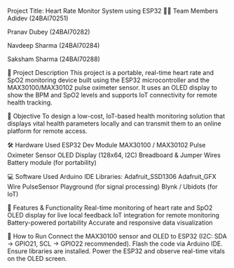Project Title: Heart Rate Monitor System using ESP32
👨‍💻 Team Members
Adidev (24BAI70251)

Pranav Dubey (24BAI70282)

Navdeep Sharma (24BAI70284)

Saksham Sharma (24BAI70288)

📍 Project Description
This project is a portable, real-time heart rate and SpO2 monitoring device built using the ESP32 microcontroller and the MAX30100/MAX30102 pulse oximeter sensor. It uses an OLED display to show the BPM and SpO2 levels and supports IoT connectivity for remote health tracking.

🧠 Objective
To design a low-cost, IoT-based health monitoring solution that displays vital health parameters locally and can transmit them to an online platform for remote access.

🛠️ Hardware Used
ESP32 Dev Module
MAX30100 / MAX30102 Pulse Oximeter Sensor
OLED Display (128x64, I2C)
Breadboard & Jumper Wires
Battery module (for portability)

💻 Software Used
Arduino IDE
Libraries:
Adafruit_SSD1306
Adafruit_GFX
Wire
PulseSensor Playground (for signal processing)
Blynk / Ubidots (for IoT)

🧪 Features & Functionality
Real-time monitoring of heart rate and SpO2
OLED display for live local feedback
IoT integration for remote monitoring
Battery-powered portability
Accurate and responsive data visualization

🔧 How to Run
Connect the MAX30100 sensor and OLED to ESP32 (I2C: SDA → GPIO21, SCL → GPIO22 recommended).
Flash the code via Arduino IDE.
Ensure libraries are installed.
Power the ESP32 and observe real-time vitals on the OLED screen.
